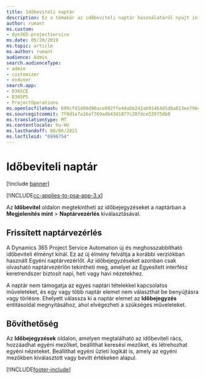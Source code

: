 ```yaml
---
title: Időbeviteli naptár
description: Ez a témakör az időbeviteli naptár használatáról nyújt információkat.
author: rumant
ms.custom:
- dyn365-projectservice
ms.date: 05/20/2019
ms.topic: article
ms.author: rumant
audience: Admin
search.audienceType:
- admin
- customizer
- enduser
search.app:
- D365CE
- D365PS
- ProjectOperations
ms.openlocfilehash: 699cfd1d89d90ace092ffe44abb242ab91464d5d8a813ee7964e923abe245d21
ms.sourcegitcommit: 7f8d1e7a16af769adb43d1877c28fdce53975db8
ms.translationtype: MT
ms.contentlocale: hu-HU
ms.lasthandoff: 08/06/2021
ms.locfileid: "6996754"
---
```

# <a name="time-entry-calendar"></a>Időbeviteli naptár

[!include [banner](../includes/psa-now-project-operations.md)]

[!INCLUDE[cc-applies-to-psa-app-3.x](../includes/cc-applies-to-psa-app-3x.md)]

Az **Időbevitel** oldalon megtekintheti az időbejegyzéseket a naptárban a **Megjelenítés mint** \> **Naptárvezérlés** kiválasztásával.

## <a name="updated-calendar-control"></a>Frissített naptárvezérlés

A Dynamics 365 Project Service Automation új és meghosszabbítható időbeviteli élményt kínál. Ez az új élmény felváltja a korábbi verziókban használt Egyéni naptárvezérlőt. Az időbejegyzéseket azonban csak olvasható naptárvezérlőn tekintheti meg, amelyet az Egyesített interfész keretrendszer biztosít napi, heti vagy havi nézetekhez.

A naptár nem támogatja az egyes naptári tételekkel kapcsolatos műveleteket, és egy vagy több naptár elemet nem választhat be benyújtásra vagy törlésre. Ehelyett válassza ki a naptár elemet az **Időbejegyzés** entitásoldal megnyitásához, ahol elvégezheti a szükséges műveleteket.

## <a name="extensibility"></a>Bővíthetőség

Az **Időbejegyzések** oldalon, amelyen megtalálható az időbeviteli rács, hozzáadhat egyéni mezőket, beállíthat keresési mezőket, és létrehozhat egyéni nézeteket. Beállíthat egyéni üzleti logikát is, amely az egyéni mezőkben kiválasztott vagy bevitt értékeken alapul.


[!INCLUDE[footer-include](../includes/footer-banner.md)]
